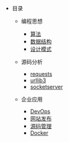 * 目录
	* 编程思想
		* [算法](think/algorithm)
		* [数据结构](think/data-structure)
		* [设计模式](think/pattern)

	* 源码分析
	   * [requests](code/request)
	   * [urllib3](code/urllib3)
	   * [socketserver](code/socketserver)

	* 企业应用
		* [DevOps](enterprise/devops)
		* [网站发布](enterprise/uwsgi)
		* [源码管理](enterprise/git)
		* [Docker](docker/)